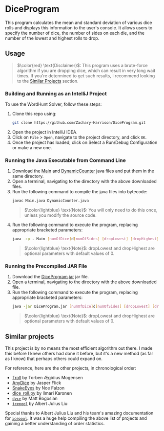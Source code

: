 # DiceProgram

This program calculates the mean and standard deviation of various dice rolls and displays this information to the user's console. It allows users to specify the number of dice, the number of sides on each die, and the number of the lowest and highest rolls to drop.

## Usage

> $\color{red} \text{Disclaimer}$: This program uses a brute-force algorithm if you are dropping dice, which can result in very long wait times. If you're determined to get such results, I recommend looking to the [Similar Projects](#similar-projects) section.

### Building and Running as an IntelliJ Project

To use the WordHunt Solver, follow these steps:

1. Clone this repo using:
    ```bash
    git clone https://github.com/Zachary-Harrison/DiceProgram.git
    ```
2. Open the project in IntelliJ IDEA.
3. Click on `File` > `Open`, navigate to the project directory, and click `OK`.
4. Once the project has loaded, click on Select a Run/Debug Configuration or make a new one.

### Running the Java Executable from Command Line

1. Download the [Main](/src/Main.java) and [DynamicCounter](/src/DynamicCounter.java) java files and put them in the same directory.
2. Open a terminal, navigating to the directory with the above downloaded files.
3. Run the following command to compile the java files into bytecode:
    ```bash
    javac Main.java DynamicCounter.java
    ```
    > $\color{lightblue} \text{Note}$: You will only need to do this once, unless you modify the source code.
4. Run the following command to execute the program, replacing appropriate bracketed parameters:
    ```bash
    java -cp . Main [numOfDice]d[numOfSides] [dropLowest] [dropHighest]
    ```
    > $\color{lightblue} \text{Note}$: dropLowest and dropHighest are optional parameters with default values of 0.


### Running the Precompiled JAR File

1. Download the [DiceProgram.jar](/out/artifacts/DiceProgram_jar/DiceProgram.jar) jar file.
2. Open a terminal, navigating to the directory with the above downloaded file.
3. Run the following command to execute the program, replacing appropriate bracketed parameters:
    ```bash
    java -jar DiceProgram.jar [numOfDice]d[numOfSides] [dropLowest] [dropHighest]
    ```
    > $\color{lightblue} \text{Note}$: dropLowest and dropHighest are optional parameters with default values of 0.


## Similar projects

This project is by no means the most efficient algorithm out there. I made this before I knew others had done it before, but it's a new method (as far as I know) that perhaps others could expand on. 

For reference, here are the other projects, in chronological order:
- [Troll](http://hjemmesider.diku.dk/~torbenm/Troll/) by Torben Ægidius Mogensen
- [AnyDice](https://anydice.com/) by Jasper Flick
- [SnakeEyes](https://snake-eyes.io/) by Noe Falzon
- [dice_roll.py](https://gist.github.com/vyznev/8f5e62c91ce4d8ca7841974c87271e2f) by Ilmari Karonen
- [`dyce`](https://github.com/posita/dyce) by Matt Bogosian
- [`icepool`](https://github.com/HighDiceRoller/icepool) by Albert Julius Liu


Special thanks to Albert Julius Liu and his team's amazing documentation for [`icepool`](https://github.com/HighDiceRoller/icepool). It was a huge help compiling the above list of projects and gaining a better understanding of order statistics. 
